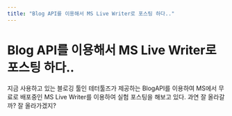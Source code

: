 ```yaml
---
title: "Blog API를 이용해서 MS Live Writer로 포스팅 하다.."
---
```

# Blog API를 이용해서 MS Live Writer로 포스팅 하다..


지금 사용하고 있는 블로깅 툴인 테터툴즈가 제공하는 BlogAPI를 이용하여 MS에서 무료로 배포중인 MS Live Writer를 이용하여 실험 포스팅을 해보고 있다. 과연 잘 올라갈까? 잘 올라가겠지?


